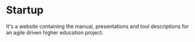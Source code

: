 Startup
=======

It's a website containing the manual, presentations and tool descriptions for an agile driven higher education project.

